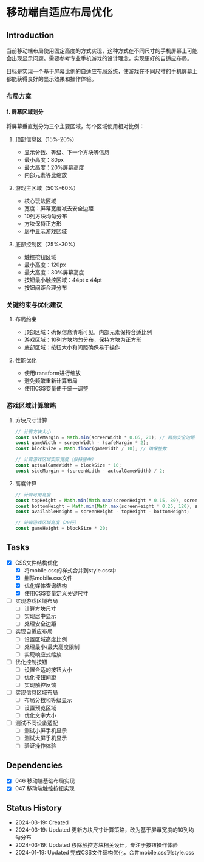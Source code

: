 # 移动端自适应布局优化

## Introduction
当前移动端布局使用固定高度的方式实现，这种方式在不同尺寸的手机屏幕上可能会出现显示问题。需要参考专业手机游戏的设计理念，实现更好的自适应布局。

目标是实现一个基于屏幕比例的自适应布局系统，使游戏在不同尺寸的手机屏幕上都能获得良好的显示效果和操作体验。

### 布局方案

#### 1. 屏幕区域划分
将屏幕垂直划分为三个主要区域，每个区域使用相对比例：

1. 顶部信息区（15%-20%）
   - 显示分数、等级、下一个方块等信息
   - 最小高度：80px
   - 最大高度：20%屏幕高度
   - 内部元素等比缩放

2. 游戏主区域（50%-60%）
   - 核心玩法区域
   - 宽度：屏幕宽度减去安全边距
   - 10列方块均匀分布
   - 方块保持正方形
   - 居中显示游戏区域

3. 底部控制区（25%-30%）
   - 触控按钮区域
   - 最小高度：120px
   - 最大高度：30%屏幕高度
   - 按钮最小触控区域：44pt x 44pt
   - 按钮间距合理分布

### 关键约束与优化建议
1. 布局约束
   - 顶部区域：确保信息清晰可见，内部元素保持合适比例
   - 游戏区域：10列方块均匀分布，保持方块为正方形
   - 底部区域：按钮大小和间距确保易于操作

2. 性能优化
   - 使用transform进行缩放
   - 避免频繁重新计算布局
   - 使用CSS变量便于统一调整

### 游戏区域计算策略
1. 方块尺寸计算
   ```javascript
   // 计算方块大小
   const safeMargin = Math.min(screenWidth * 0.05, 20); // 两侧安全边距
   const gameWidth = screenWidth - (safeMargin * 2);
   const blockSize = Math.floor(gameWidth / 10); // 确保整数

   // 计算游戏区域实际宽度（保持居中）
   const actualGameWidth = blockSize * 10;
   const sideMargin = (screenWidth - actualGameWidth) / 2;
   ```

2. 高度计算
   ```javascript
   // 计算可用高度
   const topHeight = Math.min(Math.max(screenHeight * 0.15, 80), screenHeight * 0.2);
   const bottomHeight = Math.min(Math.max(screenHeight * 0.25, 120), screenHeight * 0.3);
   const availableHeight = screenHeight - topHeight - bottomHeight;

   // 计算游戏区域高度（20行）
   const gameHeight = blockSize * 20;
   ```

## Tasks
- [x] CSS文件结构优化
  - [x] 将mobile.css的样式合并到style.css中
  - [x] 删除mobile.css文件
  - [x] 优化媒体查询结构
  - [x] 使用CSS变量定义关键尺寸
- [ ] 实现游戏区域布局
  - [ ] 计算方块尺寸
  - [ ] 实现居中显示
  - [ ] 处理安全边距
- [ ] 实现自适应布局
  - [ ] 设置区域高度比例
  - [ ] 处理最小/最大高度限制
  - [ ] 实现响应式缩放
- [ ] 优化控制按钮
  - [ ] 设置合适的按钮大小
  - [ ] 优化按钮间距
  - [ ] 实现触控反馈
- [ ] 实现信息区域布局
  - [ ] 布局分数和等级显示
  - [ ] 设置预览区域
  - [ ] 优化文字大小
- [ ] 测试不同设备适配
  - [ ] 测试小屏手机显示
  - [ ] 测试大屏手机显示
  - [ ] 验证操作体验

## Dependencies
- [x] 046 移动端基础布局实现
- [x] 047 移动端触控按钮实现

## Status History
- 2024-03-19: Created
- 2024-03-19: Updated 更新方块尺寸计算策略，改为基于屏幕宽度的10列均匀分布
- 2024-03-19: Updated 移除触控方块相关设计，专注于按钮操作体验
- 2024-01-19: Updated 完成CSS文件结构优化，合并mobile.css到style.css
